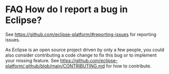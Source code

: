 FAQ How do I report a bug in Eclipse?
=====================================

See https://github.com/eclipse-platform/#reporting-issues for reporting issues.

As Eclipse is an open source project driven by only a few people, you could also consider contributing a code change to fix this bug or to implement your missing feature. See https://github.com/eclipse-platform/.github/blob/main/CONTRIBUTING.md for how to contribute.